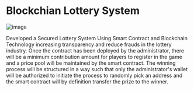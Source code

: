 # Blockchian Lottery System

![image](https://user-images.githubusercontent.com/90995877/181271964-d52e2075-cdc7-4651-85ea-eb72b9dd335b.png)

Developed a Secured Lottery System Using Smart Contract and Blockchain Technology increasing transparency and reduce frauds in the lottery industry. Once the contract has been deployed by the administrator, there will be a minimum contribution amount for players to register in the game and a price pool will be maintained by the smart contract. The winning process will be structured in a way such that only the administrator\'s wallet will be authorized to initiate the process to randomly pick an address and the smart contract will by definition transfer the prize to the winner.
